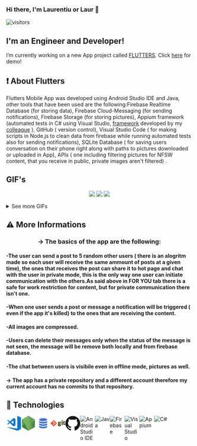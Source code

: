 ### Hi there, I'm Laurentiu or Laur  👋
 ![visitors](https://visitor-badge.glitch.me/badge?page_id=laurentiu-git.visitor-badge)


## I'm an Engineer and Developer!

 I’m currently working on a new App project called [FLUTTERS][ytVideo]. Click [here][ytVideo] for demo!

## :exclamation: About Flutters
Flutters Mobile App was developed using Android Studio IDE and Java, other tools that have been used are the following:Firebase Realtime Database (for storing data), Firebase Cloud-Messaging (for sending notifications), Firebase Storage (for storing pictures), Appium framework (automated tests in C# using Visual Studio, [framework][framework] developed by my [colleague][githubM] ), GitHub ( version control), Visual Studio Code ( for making scripts in Node.js to clean data from firebase while running automated tests also for sending notifications), SQLite Database ( for saving users conversation on their phone right along with paths to pictures downloaded or uploaded in App), APIs ( one including filtering pictures for NFSW content, that you receive in public, private images aren't filtered) . 

## GIF's

<p align="center">
  <img src="https://media.giphy.com/media/KHiLQQDvMfxQ6quFoo/giphy.gif" />
  <img src="https://media.giphy.com/media/MaIkSCkk2pjHtDOTLu/giphy.gif" />
  <img src="https://media.giphy.com/media/RGvQMeyDHeZfkmdPMo/giphy.gif" />
</p>
<details>
<summary>See more GIFs</summary>
<br/>
<p align="center">
  <img src="https://media.giphy.com/media/cmeRS1mPJchTb4fAco/giphy.gif" />
  <img src="https://media.giphy.com/media/Sqfr9zXgvuYzI9iQ9C/giphy.gif" />
</p>
</details>

## :warning: More Informations
<h3 align="center">-> The basics of the app are the following: </h3>
 <h4> -The user can send a post to 5 random other users ( there is an alogritm made so each user will receive the same ammount of posts at a given time), the ones that receives the post can share it to hot page and chat with the user in private mode, this is the only way one user can initiate communication with the others.As said above in FOR YOU tab there is a safe for work restriction for content, but for private communication there isn't one.</h4>

 <h4> -When one user sends a post or message a notification will be triggered ( even if the app it's killed) to the ones that are receiving the content.</h4>

 <h4> -All images are compressed.  </h4>

 <h4> -Users can delete their messages only when the status of the message is not seen, the message will be remove both locally and from firebase database.</h4>

 <h4> -The chat between users is visibile even in offline mode, pictures as well. </h4>
  
<h4>-> The app has a private repository and a different account therefore my current account has no commits to that repository.</h3>


## :rocket: Technologies

<img align="left" alt="Visual Studio Code" width="40px" src="https://raw.githubusercontent.com/github/explore/80688e429a7d4ef2fca1e82350fe8e3517d3494d/topics/visual-studio-code/visual-studio-code.png" />
<img align="left" alt="Node.js" width="40px" src="https://raw.githubusercontent.com/github/explore/80688e429a7d4ef2fca1e82350fe8e3517d3494d/topics/nodejs/nodejs.png" />
<img align="left" alt="SQL" width="40px" src="https://raw.githubusercontent.com/github/explore/80688e429a7d4ef2fca1e82350fe8e3517d3494d/topics/sql/sql.png" />
<img align="left" alt="Git" width="40px" src="https://raw.githubusercontent.com/github/explore/80688e429a7d4ef2fca1e82350fe8e3517d3494d/topics/git/git.png" />
<img align="left" alt="GitHub" width="40px" src="https://raw.githubusercontent.com/github/explore/78df643247d429f6cc873026c0622819ad797942/topics/github/github.png" />
<img align="left" alt="Android Studio IDE" width="40px" src="https://i.stack.imgur.com/9E2Gd.png" />
<img align="left" alt="Java" width="40px" src="https://image.flaticon.com/icons/svg/226/226777.svg" />
<img align="left" alt="Firebase" width="40px" src="https://cdn.icon-icons.com/icons2/691/PNG/512/google_firebase_icon-icons.com_61474.png" />
<img align="left" alt="Visual Studio" width="40px" src="https://visualstudio.microsoft.com/wp-content/uploads/2019/06/BrandVisualStudioWin2019-3.svg" />
<img align="left" alt="Appium" width="40px" src="https://api.iconify.design/logos-appium.svg" />
<img align="left" alt="C#" width="40px" src="https://upload.wikimedia.org/wikipedia/commons/1/13/C-Sharp.png" />







[ytVideo]: https://youtu.be/WKpKo7U61no
[githubM]: https://github.com/BarbieruMarian
[framework]: https://www.youtube.com/watch?v=rxhZkSTYyjM
